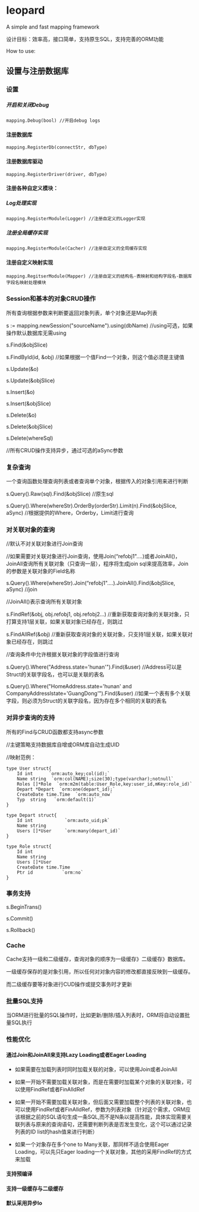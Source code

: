 leopard
=======

A simple and fast mapping framework

设计目标：效率高，接口简单，支持原生SQL，支持完善的ORM功能

How to use:

## 设置与注册数据库

### 设置

##### 开启和关闭Debug

    mapping.Debug(bool) //开启debug logs
    
#### 注册数据库

    mapping.RegisterDb(connectStr, dbType)
    
#### 注册数据库驱动

    mapping.RegisterDriver(driver, dbType)
    
#### 注册各种自定义模块：

##### Log处理实现

    mapping.RegisterModule(Logger) //注册自定义的Logger实现
    
##### 注册全局缓存实现

    mapping.RegisterModule(Cacher) //注册自定义的全局缓存实现
    
#### 注册自定义映射实现

    mapping.RegitserModule(Mapper) //注册自定义的结构名-表映射和结构字段名-数据库字段名映射处理模块
    
### Session和基本的对象CRUD操作

所有查询根据参数来判断要返回对象列表，单个对象还是Map列表

s := mapping.newSession("sourceName").using(dbName) //using可选，如果操作默认数据库无需using

s.Find(&objSlice)

s.FindById(id, &obj)    //如果根据一个值Find一个对象，则这个值必须是主键值

s.Update(&o)

s.Update(&objSlice)

s.Insert(&o)

s.Insert(&objSlice)

s.Delete(&o)

s.Delete(&objSlice)

s.Delete(whereSql)

//所有CRUD操作支持异步，通过可选的aSync参数

### 复杂查询

一个查询函数处理查询列表或者查询单个对象，根据传入的对象引用来进行判断

s.Query().Raw(sql).Find(&objSlice) //原生sql

s.Query().Where(whereStr).OrderBy(orderStr).Limit(n).Find(&objSlice, aSync) //根据提供的Where，Orderby，Limit进行查询

### 对关联对象的查询

//默认不对关联对象进行Join查询

//如果需要对关联对象进行Join查询，使用Join(“refobj1"....)或者JoinAll()，JoinAll查询所有关联对象（只查询一层），程序将生成join sql来提高效率，Join的参数是关联对象的Field名称

s.Query().Where(whereStr).Join(“refobj1"....).JoinAll().Find(&objSlice, aSync) //join

//JoinAll()表示查询所有关联对象

s.FindRef(&obj, obj.refobj1, obj.refobj2...)  //重新获取查询对象的关联对象，只打算支持1层关联，如果关联对象已经存在，则跳过

s.FindAllRef(&obj)              //重新获取查询对象的关联对象，只支持1层关联，如果关联对象已经存在，则跳过

//查询条件中允许根据关联对象的字段值进行查询

s.Query().Where("Address.state='hunan'").Find(&user) //Address可以是Struct的关联字段名，也可以是关联的表名

s.Query().Where("HomeAddress.state='hunan' and CompanyAddresslstate='GuangDong'").Find(&user) //如果一个表有多个关联字段，则必须为Struct的关联字段名，因为存在多个相同的关联的表名


### 对异步查询的支持

所有的Find与CRUD函数都支持async参数

//主键策略支持数据库自增或ORM库自动生成UID

//映射范例：

    type User struct{
	    Id int      `orm:auto_key;col(id);`
		Name string  `orm:col(NAME);size(30);type(varchar);notnull`
		Roles []*Role  `orm:m2m(table:User_Role,key:user_id,mKey:role_id)`
		Depart *Depart  `orm:one(depart_id);`
		CreateDate time.Time  `orm:auto_now`
		Typ  string   `orm:default(1)`
	}
	
	type Depart struct{
	    Id int            `orm:auto_uid;pk`
		Name string       
		Users []*User     `orm:many(depart_id)`
	}
	
	type Role struct{
	    Id int
		Name string
		Users []*User
		CreateDate time.Time
		Ptr id           `orm:no`
	}



### 事务支持

s.BeginTrans()

s.Commit()

s.Rollback()

### Cache

Cache支持一级和二级缓存，查询对象的顺序为一级缓存》二级缓存》数据库。

一级缓存保存的是对象引用，所以任何对对象内容的修改都直接反映到一级缓存。

而二级缓存要等对象进行CUD操作或提交事务时才更新

### 批量SQL支持

当ORM进行批量的SQL操作时，比如更新/删除/插入列表时，ORM将自动设置批量SQL执行

### 性能优化

#### 通过Join和JoinAll来支持Lazy Loading或者Eager Loading

- 如果需要在加载列表时同时加载关联的对象，可以使用Join或者JoinAll

- 如果一开始不需要加载关联对象，而是在需要时加载某个对象的关联对象，可以使用FindRef或者FinAlldRef

- 如果一开始不需要加载关联对象，但后面又需要加载整个列表的关联对象，也可以使用FindRef或者FinAlldRef，参数为列表对象（针对这个需求，ORM应该根据之前的SQL语句生成一条SQL,而不是N条以提高性能，具体实现需要关联列表与原来的查询语句，还需要判断列表是否发生变化，这个可以通过记录列表的ID list的hash值来进行判断）

- 如果一个对象存在多个one to Many关联，那同样不适合使用Eager Loading，可以先只Eager loading一个关联对象，其他的采用FindRef的方式来加载

#### 支持预编译

#### 支持一级缓存与二级缓存

#### 默认采用异步Io






